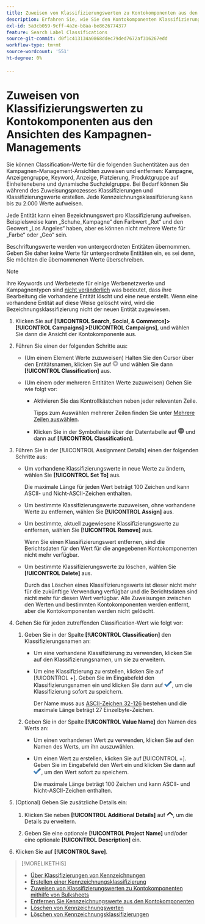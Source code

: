 ```yaml
---
title: Zuweisen von Klassifizierungswerten zu Kontokomponenten aus den Ansichten des Kampagnen-Managements
description: Erfahren Sie, wie Sie den Kontokomponenten Klassifizierungswerte zuweisen.
exl-id: 5a3cb059-9cff-4a2e-b8aa-be8626774377
feature: Search Label Classifications
source-git-commit: d0f1c413134a0868ddec79ded7672af316267edd
workflow-type: tm+mt
source-wordcount: '551'
ht-degree: 0%

---
```


# Zuweisen von Klassifizierungswerten zu Kontokomponenten aus den Ansichten des Kampagnen-Managements

Sie können Classification-Werte für die folgenden Suchentitäten aus den Kampagnen-Management-Ansichten zuweisen und entfernen: Kampagne, Anzeigengruppe, Keyword, Anzeige, Platzierung, Produktgruppe auf Einheitenebene und dynamische Suchzielgruppe. Bei Bedarf können Sie während des Zuweisungsprozesses Klassifizierungen und Klassifizierungswerte erstellen. Jede Kennzeichnungsklassifizierung kann bis zu 2.000 Werte aufweisen.

Jede Entität kann einen Bezeichnungswert pro Klassifizierung aufweisen. Beispielsweise kann „Schuhe_Kampagne“ den Farbwert „Rot“ und den Geowert „Los Angeles“ haben, aber es können nicht mehrere Werte für „Farbe“ oder „Geo“ sein.

Beschriftungswerte werden von untergeordneten Entitäten übernommen. Geben Sie daher keine Werte für untergeordnete Entitäten ein, es sei denn, Sie möchten die übernommenen Werte überschreiben.

>[!NOTE]
>
>Ihre Keywords und Werbetexte für einige Werbenetzwerke und Kampagnentypen sind [nicht veränderlich](/help/search-social-commerce/campaign-management/faqs-campaigns.md) was bedeutet, dass ihre Bearbeitung die vorhandene Entität löscht und eine neue erstellt. Wenn eine vorhandene Entität auf diese Weise gelöscht wird, wird die Bezeichnungsklassifizierung nicht der neuen Entität zugewiesen.

1. Klicken Sie auf **[!UICONTROL Search, Social, & Commerce]> [!UICONTROL Campaigns] >[!UICONTROL Campaigns]**, und wählen Sie dann die Ansicht der Kontokomponente aus.

1. Führen Sie einen der folgenden Schritte aus:

   * (Um einem Element Werte zuzuweisen) Halten Sie den Cursor über den Entitätsnamen, klicken Sie auf ![Menüschaltfläche](/help/search-social-commerce/assets/arrow-dropdown-menu.png "Menüschaltfläche") und wählen Sie dann **[!UICONTROL Classification]** aus.

   * (Um einem oder mehreren Entitäten Werte zuzuweisen) Gehen Sie wie folgt vor:

      * Aktivieren Sie das Kontrollkästchen neben jeder relevanten Zeile.

        Tipps zum Auswählen mehrerer Zeilen finden Sie unter [Mehrere Zeilen auswählen](/help/search-social-commerce/common-tasks/navigation-editing-selection/multiple-rows-select.md).

      * Klicken Sie in der Symbolleiste über der Datentabelle auf ![Mehr](/help/search-social-commerce/assets/more.png "Mehr") und dann auf **[!UICONTROL Classification]**.

1. Führen Sie in der [!UICONTROL Assignment Details] einen der folgenden Schritte aus:

   * Um vorhandene Klassifizierungswerte in neue Werte zu ändern, wählen Sie **[!UICONTROL Set To]** aus.

     Die maximale Länge für jeden Wert beträgt 100 Zeichen und kann ASCII- und Nicht-ASCII-Zeichen enthalten.

   * Um bestimmte Klassifizierungswerte zuzuweisen, ohne vorhandene Werte zu entfernen, wählen Sie **[!UICONTROL Assign]** aus.

   * Um bestimmte, aktuell zugewiesene Klassifizierungswerte zu entfernen, wählen Sie **[!UICONTROL Remove]** aus.

     Wenn Sie einen Klassifizierungswert entfernen, sind die Berichtsdaten für den Wert für die angegebenen Kontokomponenten nicht mehr verfügbar.

   * Um bestimmte Klassifizierungswerte zu löschen, wählen Sie **[!UICONTROL Delete]** aus.

     Durch das Löschen eines Klassifizierungswerts ist dieser nicht mehr für die zukünftige Verwendung verfügbar und die Berichtsdaten sind nicht mehr für diesen Wert verfügbar. Alle Zuweisungen zwischen den Werten und bestimmten Kontokomponenten werden entfernt, aber die Kontokomponenten werden nicht gelöscht.

1. Gehen Sie für jeden zutreffenden Classification-Wert wie folgt vor:

   1. Geben Sie in der Spalte **[!UICONTROL Classification]** den Klassifizierungsnamen an:

      * Um eine vorhandene Klassifizierung zu verwenden, klicken Sie auf den Klassifizierungsnamen, um sie zu erweitern.

      * Um eine Klassifizierung zu erstellen, klicken Sie auf [!UICONTROL +]. Geben Sie im Eingabefeld den Klassifizierungsnamen ein und klicken Sie dann auf ![Speichern](/help/search-social-commerce/assets/select.png "Speichern"), um die Klassifizierung sofort zu speichern.

        Der Name muss aus [ASCII-Zeichen 32-126](https://www.asciitable.com/) bestehen und die maximale Länge beträgt 27 Einzelbyte-Zeichen.

   1. Geben Sie in der Spalte **[!UICONTROL Value Name]** den Namen des Werts an:

      * Um einen vorhandenen Wert zu verwenden, klicken Sie auf den Namen des Werts, um ihn auszuwählen.

      * Um einen Wert zu erstellen, klicken Sie auf [!UICONTROL +]. Geben Sie im Eingabefeld den Wert ein und klicken Sie dann auf ![Speichern](/help/search-social-commerce/assets/select.png "Speichern"), um den Wert sofort zu speichern.

        Die maximale Länge beträgt 100 Zeichen und kann ASCII- und Nicht-ASCII-Zeichen enthalten.

1. (Optional) Geben Sie zusätzliche Details ein:

   1. Klicken Sie neben **[!UICONTROL Additional Details]** auf ![Öffnen](/help/search-social-commerce/assets/chevron-up.png "Öffnen"), um die Details zu erweitern.

   1. Geben Sie eine optionale **[!UICONTROL Project Name]** und/oder eine optionale **[!UICONTROL Description]** ein.

1. Klicken Sie auf **[!UICONTROL Save]**.

>[!MORELIKETHIS]
>
>* [Über Klassifizierungen von Kennzeichnungen](classification-about.md)
>* [Erstellen einer Kennzeichnungsklassifizierung](classification-create.md)
>* [Zuweisen von Klassifizierungswerten zu Kontokomponenten mithilfe von Bulksheets](classification-values-assign-bulksheets.md)
>* [Entfernen Sie Kennzeichnungswerte aus den Kontokomponenten](classification-values-remove.md)
>* [Löschen von Kennzeichnungswerten](classification-values-delete.md)
>* [Löschen von Kennzeichnungsklassifizierungen](classification-delete.md)
